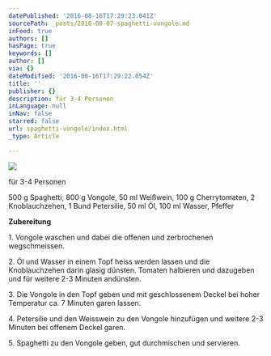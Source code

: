```yaml
---
datePublished: '2016-08-16T17:29:23.041Z'
sourcePath: _posts/2016-08-07-spaghetti-vongole.md
inFeed: true
authors: []
hasPage: true
keywords: []
author: []
via: {}
dateModified: '2016-08-16T17:29:22.054Z'
title: ''
publisher: {}
description: für 3-4 Personen
inLanguage: null
inNav: false
starred: false
url: spaghetti-vongole/index.html
_type: Article

---
```

![](https://the-grid-user-content.s3-us-west-2.amazonaws.com/1a6f05d4-15a0-46b6-b831-52d13e541eda.jpg)

für 3-4 Personen

500 g Spaghetti, 800 g Vongole, 50 ml Weißwein, 100 g Cherrytomaten, 2 Knoblauchzehen, 1 Bund Petersilie, 50 ml Öl, 100 ml Wasser, Pfeffer

**Zubereitung**

1\. Vongole waschen und dabei die offenen und zerbrochenen wegschmeissen.

2\. Öl und Wasser in einem Topf heiss werden lassen und die Knoblauchzehen darin glasig dünsten. Tomaten halbieren und dazugeben und für weitere 2-3 Minuten andünsten.

3\. Die Vongole in den Topf geben und mit geschlossenem Deckel bei hoher Temperatur ca. 7 Minuten garen lassen.

4\. Petersilie und den Weisswein zu den Vongole hinzufügen und weitere 2-3 Minuten bei offenem Deckel garen.

5\. Spaghetti zu den Vongole geben, gut durchmischen und servieren.